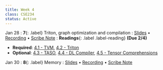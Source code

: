 ```yaml
---
title: Week 4
class: CSE234
status: Active
---
```


Jan 28
: **7**{: .label} Triton, graph optimization and compilation
  : [Slides](assets/slides/jan28.pdf) &#8226; [Recording](https://podcast.ucsd.edu/watch/wi25/cse234_a00/6) &#8226; [Scribe Note](assets/scribe_notes/jan28_scribe.pdf)
: **Readings**{: .label .label-reading} **(Due 2/4)**
  * **Required**: [4.1 - TVM](https://arxiv.org/pdf/1802.04799), [4.2 - Triton](https://www.eecs.harvard.edu/~htk/publication/2019-mapl-tillet-kung-cox.pdf)
  * **Optional**: [4.3 - TASO](https://www.wisdom.weizmann.ac.il/~padon/taso-sosp19.pdf), [4.4 - DL Compiler](https://arxiv.org/pdf/2002.03794), [4.5 - Tensor Comprehensions](https://arxiv.org/abs/1802.04730)

Jan 30
: **8**{: .label} Memory
  : [Slides](assets/slides/jan30.pdf) &#8226; [Recording](https://podcast.ucsd.edu/watch/wi25/cse234_a00/7) &#8226; [Scribe Note](assets/scribe_notes/jan30_scribe.pdf)